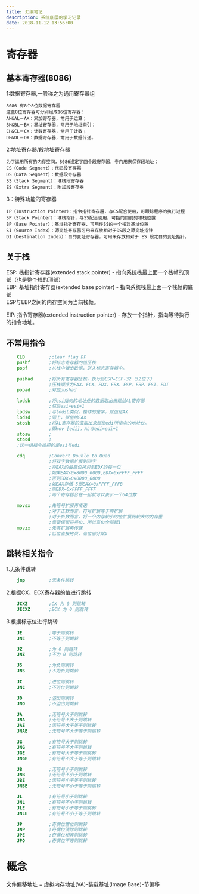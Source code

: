 ```yaml
---
title: 汇编笔记
description: 系统底层的学习记录
date: 2018-11-12 13:56:00
---
```


# 寄存器

## 基本寄存器(8086)

1:数据寄存器,一般称之为通用寄存器组

    8086 有8个8位数据寄存器
    这些8位寄存器可分别组成16位寄存器：
    AH&AL＝AX：累加寄存器，常用于运算；
    BH&BL＝BX：基址寄存器，常用于地址索引；
    CH&CL＝CX：计数寄存器，常用于计数；
    DH&DL＝DX：数据寄存器，常用于数据传递。

2:地址寄存器/段地址寄存器

    为了运用所有的内存空间，8086设定了四个段寄存器，专门用来保存段地址：
    CS（Code Segment）：代码段寄存器
    DS（Data Segment）：数据段寄存器
    SS（Stack Segment）：堆栈段寄存器
    ES（Extra Segment）：附加段寄存器

3：特殊功能的寄存器

    IP（Instruction Pointer）：指令指针寄存器，与CS配合使用，可跟踪程序的执行过程
    SP（Stack Pointer）：堆栈指针，与SS配合使用，可指向目前的堆栈位置
    BP（Base Pointer）：基址指针寄存器，可用作SS的一个相对基址位置
    SI（Source Index）：源变址寄存器可用来存放相对于DS段之源变址指针
    DI（Destination Index）：目的变址寄存器，可用来存放相对于 ES 段之目的变址指针。

## 关于栈

ESP: 栈指针寄存器(extended stack pointer) - 指向系统栈最上面一个栈帧的顶部（也是整个栈的顶部）  
EBP: 基址指针寄存器(extended base pointer) - 指向系统栈最上面一个栈帧的底部  
ESP与EBP之间的内存空间为当前栈帧。

EIP: 指令寄存器(extended instruction pointer) - 存放一个指针，指向等待执行的指令地址。

## 不常用指令

```asm
    CLD         ;clear flag DF
    pushf       ;将标志寄存器的值压栈
    popf        ;从栈中弹出数据，送入标志寄存器中。

    pushad      ;将所有寄存器压栈，执行后ESP=ESP-32（32位下）
                ;压栈顺序为EAX、ECX、EDX、EBX、ESP、EBP、ESI、EDI
    popad       ;对应pushad

    lodsb       ;将esi指向的地址处的数据取出来赋给AL寄存器
                ;然后esi=esi+1
    lodsw       ;与lodsb类似，操作的是字，赋值给AX
    lodsd       ;同上，赋值给EAX
    stosb       ;将AL寄存器的值取出来赋给edi所指向的地址处。
                ;即mov [edi]，AL与edi=edi+1
    stosw       ;
    stosd       ;
    ;这一组指令操控的是esi与edi

    cdq         ;Convert Double to Quad
                ;将双字数据扩展到四字
                ;将EAX的最高位拷贝到EDX的每一位
                ;如果EAX<0x8000_0000,EDX=0xFFFF_FFFF
                ;否则EDX=0x0000_0000
                ;如EAX存储-5即EAX=0xFFFF_FFFB
                ;则EDX=0xFFFF_FFFF
                ;两个寄存器合在一起就可以表示一个64位数

    movsx       ;先符号扩展再传送
                ;对于正数而言，符号扩展等于零扩展
                ;对于负数而言，将一个内存较小的值扩展到较大的内存里
                ;需要保留符号位，所以高位全部赋1
    movzx       ;先零扩展再传送
                ;低位直接拷贝，高位部分赋0
```

## 跳转相关指令

1.无条件跳转

```asm
    jmp         ;无条件跳转
```

2.根据CX、ECX寄存器的值进行跳转

```asm
    JCXZ        ;CX 为 0 则跳转
    JECXZ       ;ECX 为 0 则跳转
```

3.根据标志位进行跳转

```asm
    JE          ;等于则跳转
    JNE         ;不等于则跳转

    JZ          ;为 0 则跳转
    JNZ         ;不为 0 则跳转

    JS          ;为负则跳转
    JNS         ;不为负则跳转

    JC          ;进位则跳转
    JNC         ;不进位则跳转

    JO          ;溢出则跳转
    JNO         ;不溢出则跳转

    JA          ;无符号大于则跳转
    JNA         ;无符号不大于则跳转
    JAE         ;无符号大于等于则跳转
    JNAE        ;无符号不大于等于则跳转

    JG          ;有符号大于则跳转
    JNG         ;有符号不大于则跳转
    JGE         ;有符号大于等于则跳转
    JNGE        ;有符号不大于等于则跳转

    JB          ;无符号小于则跳转
    JNB         ;无符号不小于则跳转
    JBE         ;无符号小于等于则跳转
    JNBE        ;无符号不小于等于则跳转

    JL          ;有符号小于则跳转
    JNL         ;有符号不小于则跳转
    JLE         ;有符号小于等于则跳转
    JNLE        ;有符号不小于等于则跳转

    JP          ;奇偶位置位则跳转
    JNP         ;奇偶位清除则跳转
    JPE         ;奇偶位相等则跳转
    JPO         ;奇偶位不等则跳转
```

# 概念

文件偏移地址 = 虚拟内存地址(VA)-装载基址(Image Base)-节偏移